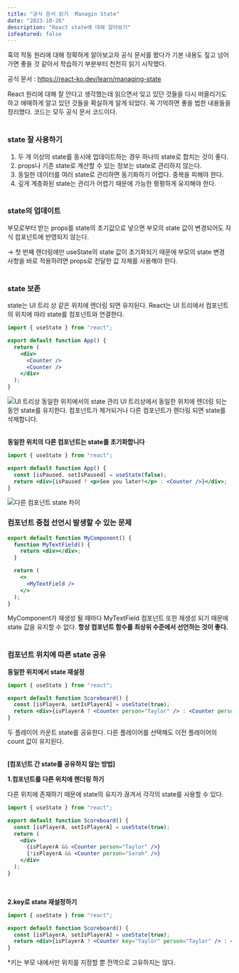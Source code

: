 ```yaml
---
title: "공식 문서 읽기  Managin State"
date: "2023-10-26"
description: "React state에 대해 알아보기"
isFeatured: false
---
```


훅의 작동 원리에 대해 정확하게 알아보고자 공식 문서를 봤다가 기본 내용도 짚고 넘어가면 좋을 것 같아서 학습하기 부분부터 천천히 읽기 시작했다.

공식 문서 : https://react-ko.dev/learn/managing-state

React 원리에 대해 잘 안다고 생각했는데 읽으면서 잊고 있던 것들을 다시 떠올리기도 하고 애매하게 알고 있던 것들을 확실하게 알게 되었다. 꼭 기억하면 좋을 법한 내용들을 정리했다. 코드는 모두 공식 문서 코드이다.  
&nbsp;

### state 잘 사용하기

1. 두 개 이상의 state를 동시에 업데이트하는 경우 하나의 state로 합치는 것이 좋다.
2. props나 기존 state로 계산할 수 있는 정보는 state로 관리하지 않는다.
3. 동일한 데이터를 여러 state로 관리하면 동기화하기 어렵다. 중복을 피해야 한다.
4. 깊게 계층화된 state는 관리가 어렵기 때문에 가능한 평평하게 유지해야 한다.  
   &nbsp;

### state의 업데이트

부모로부터 받는 props를 state의 초기값으로 넣으면 부모의 state 값이 변경되어도 자식 컴포넌트에 반영되지 않는다.

→ 첫 번째 렌더링에만 useState의 state 값이 초기화되기 때문에 부모의 state 변경 사항을 바로 적용하려면 props로 전달한 값 자체를 사용해야 한다.  
&nbsp;

### state 보존

state는 UI 트리 상 같은 위치에 렌더링 되면 유지된다. React는 UI 트리에서 컴포넌트의 위치에 따라 state를 컴포넌트와 연결한다.

```jsx
import { useState } from "react";

export default function App() {
  return (
    <div>
      <Counter />
      <Counter />
    </div>
  );
}
```

![UI 트리상 동일한 위치에서의 state 관리](https://velog.velcdn.com/images/somin/post/e8e1d678-f8de-41fb-8422-caececc09eba/image.png)
UI 트리상에서 동일한 위치에 렌더링 되는 동안 state를 유지한다. 컴포넌트가 제거되거나 다른 컴포넌트가 렌더링 되면 state를 삭제합니다.  
&nbsp;

**동일한 위치의 다른 컴포넌트는 state를 초기화합니다**

```jsx
import { useState } from "react";

export default function App() {
  const [isPaused, setIsPaused] = useState(false);
  return <div>{isPaused ? <p>See you later!</p> : <Counter />}</div>;
}
```

![다른 컴포넌트 state 차이](https://velog.velcdn.com/images/somin/post/9fcb4b08-18de-466d-b1fd-fee1d789b89a/image.png)

### 컴포넌트 중첩 선언시 발생할 수 있는 문제

```jsx
export default function MyComponent() {
  function MyTextField() {
    return <div></div>;
  }

  return (
    <>
      <MyTextField />
    </>
  );
}
```

MyComponent가 재생성 될 때마다 MyTextField 컴포넌트 또한 재생성 되기 때문에 state 값을 유지할 수 없다. **항상 컴포넌트 함수를 최상위 수준에서 선언하는 것이 좋다.**  
&nbsp;

### 컴포넌트 위치에 따른 state 공유

**동일한 위치에서 state 재설정**

```jsx
import { useState } from "react";

export default function Scoreboard() {
  const [isPlayerA, setIsPlayerA] = useState(true);
  return <div>{isPlayerA ? <Counter person="Taylor" /> : <Counter person="Sarah" />}</div>;
}
```

두 플레이어 카운트 state를 공유한다. 다른 플레이어를 선택해도 이전 플레이어의 count 값이 유지된다.  
&nbsp;

**[컴포넌트 간 state를 공유하지 않는 방법]**

**1.컴포넌트를 다른 위치에 렌더링 하기**

다른 위치에 존재하기 때문에 state의 유지가 끊겨서 각각의 state를 사용할 수 있다.

```jsx
import { useState } from "react";

export default function Scoreboard() {
  const [isPlayerA, setIsPlayerA] = useState(true);
  return (
    <div>
      {isPlayerA && <Counter person="Taylor" />}
      {!isPlayerA && <Counter person="Sarah" />}
    </div>
  );
}
```

&nbsp;

**2.key로 state 재설정하기**

```jsx
import { useState } from "react";

export default function Scoreboard() {
  const [isPlayerA, setIsPlayerA] = useState(true);
  return <div>{isPlayerA ? <Counter key="Taylor" person="Taylor" /> : <Counter key="Sarah" person="Sarah" />}</div>;
}
```

\*키는 부모 내에서만 위치를 지정할 뿐 전역으로 고유하지는 않다.
